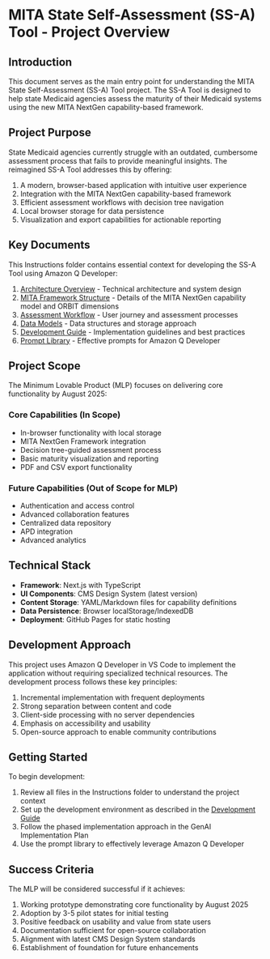 # MITA State Self-Assessment (SS-A) Tool - Project Overview

## Introduction

This document serves as the main entry point for understanding the MITA State Self-Assessment (SS-A) Tool project. The SS-A Tool is designed to help state Medicaid agencies assess the maturity of their Medicaid systems using the new MITA NextGen capability-based framework.

## Project Purpose

State Medicaid agencies currently struggle with an outdated, cumbersome assessment process that fails to provide meaningful insights. The reimagined SS-A Tool addresses this by offering:

1. A modern, browser-based application with intuitive user experience
2. Integration with the MITA NextGen capability-based framework
3. Efficient assessment workflows with decision tree navigation
4. Local browser storage for data persistence
5. Visualization and export capabilities for actionable reporting

## Key Documents

This Instructions folder contains essential context for developing the SS-A Tool using Amazon Q Developer:

1. [Architecture Overview](architecture.md) - Technical architecture and system design
2. [MITA Framework Structure](mita_framework.md) - Details of the MITA NextGen capability model and ORBIT dimensions
3. [Assessment Workflow](assessment_workflow.md) - User journey and assessment processes
4. [Data Models](data_models.md) - Data structures and storage approach
5. [Development Guide](development_guide.md) - Implementation guidelines and best practices
6. [Prompt Library](prompt_library.md) - Effective prompts for Amazon Q Developer

## Project Scope

The Minimum Lovable Product (MLP) focuses on delivering core functionality by August 2025:

### Core Capabilities (In Scope)

* In-browser functionality with local storage
* MITA NextGen Framework integration
* Decision tree-guided assessment process
* Basic maturity visualization and reporting
* PDF and CSV export functionality

### Future Capabilities (Out of Scope for MLP)

* Authentication and access control
* Advanced collaboration features
* Centralized data repository
* APD integration
* Advanced analytics

## Technical Stack

* **Framework**: Next.js with TypeScript
* **UI Components**: CMS Design System (latest version)
* **Content Storage**: YAML/Markdown files for capability definitions
* **Data Persistence**: Browser localStorage/IndexedDB
* **Deployment**: GitHub Pages for static hosting

## Development Approach

This project uses Amazon Q Developer in VS Code to implement the application without requiring specialized technical resources. The development process follows these key principles:

1. Incremental implementation with frequent deployments
2. Strong separation between content and code
3. Client-side processing with no server dependencies
4. Emphasis on accessibility and usability
5. Open-source approach to enable community contributions

## Getting Started

To begin development:

1. Review all files in the Instructions folder to understand the project context
2. Set up the development environment as described in the [Development Guide](development-guide.md)
3. Follow the phased implementation approach in the GenAI Implementation Plan
4. Use the prompt library to effectively leverage Amazon Q Developer

## Success Criteria

The MLP will be considered successful if it achieves:

1. Working prototype demonstrating core functionality by August 2025
2. Adoption by 3-5 pilot states for initial testing
3. Positive feedback on usability and value from state users
4. Documentation sufficient for open-source collaboration
5. Alignment with latest CMS Design System standards
6. Establishment of foundation for future enhancements

